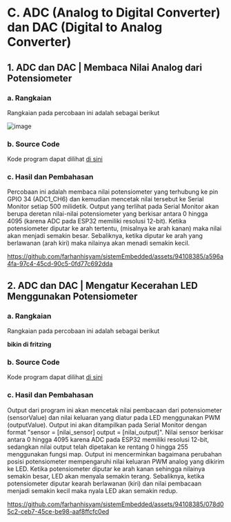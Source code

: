 # C. ADC (Analog to Digital Converter) dan DAC (Digital to Analog Converter)

## 1. ADC dan DAC | Membaca Nilai Analog dari Potensiometer

### a. Rangkaian
Rangkaian pada percobaan ini adalah sebagai berikut

![image](https://github.com/farhanhisyam/sistemEmbedded/assets/94108385/3279637f-7688-456e-a4bb-89e044cd3441)

### b. Source Code
Kode program dapat dilihat <a href="1.%20rangkaian/adc_1/adc_1.ino">di sini</a>

### c. Hasil dan Pembahasan
Percobaan ini adalah membaca nilai potensiometer yang terhubung ke pin GPIO 34 (ADC1_CH6) dan kemudian mencetak nilai tersebut ke Serial Monitor setiap 500 milidetik.
Output yang terlihat pada Serial Monitor akan berupa deretan nilai-nilai potensiometer yang berkisar antara 0 hingga 4095 (karena ADC pada ESP32 memiliki resolusi 12-bit).
Ketika potensiometer diputar ke arah tertentu, (misalnya ke arah kanan) maka nilai akan menjadi semakin besar. Sebaliknya, ketika diputar ke arah yang berlawanan (arah kiri) maka nilainya akan menadi semakin kecil.

https://github.com/farhanhisyam/sistemEmbedded/assets/94108385/a596a4fa-97c4-45cd-90c5-0fd77c692dda


## 2. ADC dan DAC | Mengatur Kecerahan LED Menggunakan Potensiometer

### a. Rangkaian
Rangkaian pada percobaan ini adalah sebagai berikut

**bikin di fritzing**

### b. Source Code
Kode program dapat dilihat <a href="2.%20tugas/adc_2/adc_2.ino">di sini</a>

### c. Hasil dan Pembahasan
Output dari program ini akan mencetak nilai pembacaan dari potensiometer (sensorValue) dan nilai keluaran yang diatur pada LED menggunakan PWM (outputValue). Output ini akan ditampilkan pada Serial Monitor dengan format "sensor = [nilai_sensor] output = [nilai_output]".
Nilai sensor berkisar antara 0 hingga 4095 karena ADC pada ESP32 memiliki resolusi 12-bit, sedangkan nilai output telah dipetakan ke rentang 0 hingga 255 menggunakan fungsi map. Output ini mencerminkan bagaimana perubahan posisi potensiometer mempengaruhi nilai keluaran PWM analog yang dikirim ke LED.
Ketika potensiometer diputar ke arah kanan sehingga nilainya semakin besar, LED akan menyala semakin terang. Sebaliknya, ketika potensiometer diputar kearah berlawanan (kiri) dan nilai pembacaan menjadi semakin kecil maka nyala LED akan semakin redup.

https://github.com/farhanhisyam/sistemEmbedded/assets/94108385/078d05c2-ceb7-45ce-be98-aaf8ffcfc0ed
